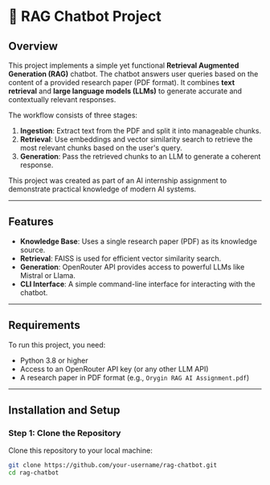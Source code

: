 # 🤖 RAG Chatbot Project

## Overview
This project implements a simple yet functional **Retrieval Augmented Generation (RAG)** chatbot. The chatbot answers user queries based on the content of a provided research paper (PDF format). It combines **text retrieval** and **large language models (LLMs)** to generate accurate and contextually relevant responses.

The workflow consists of three stages:
1. **Ingestion**: Extract text from the PDF and split it into manageable chunks.
2. **Retrieval**: Use embeddings and vector similarity search to retrieve the most relevant chunks based on the user's query.
3. **Generation**: Pass the retrieved chunks to an LLM to generate a coherent response.

This project was created as part of an AI internship assignment to demonstrate practical knowledge of modern AI systems.

---

## Features
- **Knowledge Base**: Uses a single research paper (PDF) as its knowledge source.
- **Retrieval**: FAISS is used for efficient vector similarity search.
- **Generation**: OpenRouter API provides access to powerful LLMs like Mistral or Llama.
- **CLI Interface**: A simple command-line interface for interacting with the chatbot.

---

## Requirements
To run this project, you need:
- Python 3.8 or higher
- Access to an OpenRouter API key (or any other LLM API)
- A research paper in PDF format (e.g., `Orygin RAG AI Assignment.pdf`)

---

## Installation and Setup

### Step 1: Clone the Repository
Clone this repository to your local machine:
```bash
git clone https://github.com/your-username/rag-chatbot.git
cd rag-chatbot